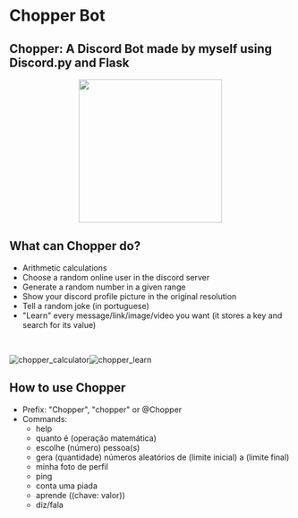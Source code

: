 # Chopper Bot

## Chopper: A Discord Bot made by myself using Discord.py and Flask
<p align="center">
  <img src="https://images-wixmp-ed30a86b8c4ca887773594c2.wixmp.com/f/d1bc6743-242a-487e-8f1d-f05d31811b08/dauukp3-0e7eaa28-af57-4041-a21e-6e29ec0ad5fa.png/v1/fill/w_800,h_800,strp/chopper_icon_by_classy_blue_dauukp3-fullview.png?token=eyJ0eXAiOiJKV1QiLCJhbGciOiJIUzI1NiJ9.eyJzdWIiOiJ1cm46YXBwOjdlMGQxODg5ODIyNjQzNzNhNWYwZDQxNWVhMGQyNmUwIiwiaXNzIjoidXJuOmFwcDo3ZTBkMTg4OTgyMjY0MzczYTVmMGQ0MTVlYTBkMjZlMCIsIm9iaiI6W1t7ImhlaWdodCI6Ijw9ODAwIiwicGF0aCI6IlwvZlwvZDFiYzY3NDMtMjQyYS00ODdlLThmMWQtZjA1ZDMxODExYjA4XC9kYXV1a3AzLTBlN2VhYTI4LWFmNTctNDA0MS1hMjFlLTZlMjllYzBhZDVmYS5wbmciLCJ3aWR0aCI6Ijw9ODAwIn1dXSwiYXVkIjpbInVybjpzZXJ2aWNlOmltYWdlLm9wZXJhdGlvbnMiXX0.Va9zOZI2SdUGe-R12iqxChRgIEhJAURS46fU2uNbw4A" width="256">
</p>

## What can Chopper do?
- Arithmetic calculations
- Choose a random online user in the discord server
- Generate a random number in a given range
- Show your discord profile picture in the original resolution
- Tell a random joke (in portuguese)
- "Learn" every message/link/image/video you want (it stores a key and search for its value)

<br>

![chopper_calculator](https://user-images.githubusercontent.com/63219861/130244522-b9f4aa7c-1a8d-4096-9f80-5d758074fda0.gif)![chopper_learn](https://user-images.githubusercontent.com/63219861/130244576-10c2c78a-c4bf-4ab4-a6bd-4a578c1872e1.gif)

## How to use Chopper
- Prefix: "Chopper", "chopper" or @Chopper
- Commands:
  - help
  - quanto é (operação matemática)
  - escolhe (número) pessoa(s)
  - gera (quantidade) números aleatórios de (limite inicial) a (limite final)
  - minha foto de perfil
  - ping
  - conta uma piada 
  - aprende ((chave: valor))
  - diz/fala
